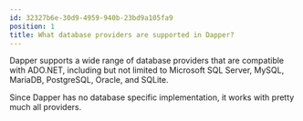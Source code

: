 ```yaml
---
id: 32327b6e-30d9-4959-940b-23bd9a105fa9
position: 1
title: What database providers are supported in Dapper?
---
```


Dapper supports a wide range of database providers that are compatible with ADO.NET, including but not limited to Microsoft SQL Server, MySQL, MariaDB, PostgreSQL, Oracle, and SQLite.

Since Dapper has no database specific implementation, it works with pretty much all providers.